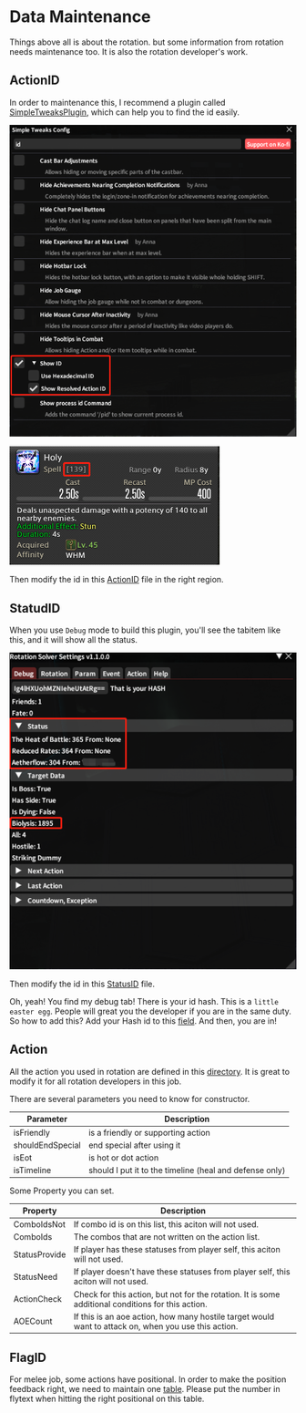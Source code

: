 # Data Maintenance

Things above all is about the rotation. but some information from rotation needs maintenance too. It is also the rotation developer's work.

## ActionID

In order to maintenance this, I recommend a plugin called [SimpleTweaksPlugin](https://github.com/Caraxi/SimpleTweaksPlugin), which can help you to find the id easily.

![Simple Tweeks](assets/image-20230123142747722.png)

![Get Action ID](assets/image-20230123142852650.png)

Then modify the id in this [ActionID](https://github.com/ArchiDog1998/RotationSolver/blob/main/RotationSolver/Data/ActionID.cs) file in the right region.

## StatudID

When you use `Debug` mode to build this plugin, you'll see the tabitem like this, and it will show all the status.

![Status ID](assets/image-20230123144205172.png)

Then modify the id in this [StatusID](https://github.com/ArchiDog1998/RotationSolver/blob/main/RotationSolver/Data/StatusID.cs) file.

Oh, yeah! You find my debug tab! There is your id hash. This is a `little easter egg`.  People will great you the developer if you are in the same duty. So how to add this? Add your Hash id to this [field](https://github.com/ArchiDog1998/RotationSolver/blob/dd517a0bb3a664d008b8eb88d7bc9a0da56e0973/RotationSolver/Helpers/ConfigurationHelper.cs#L29). And then, you are in!

## Action

All the action you used in rotation are defined in this [directory](https://github.com/ArchiDog1998/RotationSolver/tree/main/RotationSolver/Rotations/Basic). It is great to modify it for all rotation developers in this job. 

There are several parameters you need to know for constructor.

| Parameter        | Description                                             |
| ---------------- | ------------------------------------------------------- |
| isFriendly       | is a friendly or supporting action                      |
| shouldEndSpecial | end special after using it                              |
| isEot            | is hot or dot action                                    |
| isTimeline       | should I put it to the timeline (heal and defense only) |

Some Property you can set.

| Property      | Description                                                  |
| ------------- | ------------------------------------------------------------ |
| ComboIdsNot   | If combo id is on this list, this aciton will not used.      |
| ComboIds      | The combos that are not written on the action list.          |
| StatusProvide | If player has these statuses from player self, this aciton will not used. |
| StatusNeed    | If player doesn't have these statuses from player self, this aciton will not used. |
| ActionCheck   | Check for this action, but not for the rotation. It is some additional conditions for this action. |
| AOECount      | If this is an aoe action, how many hostile target would want to attack on, when you use this action. |

## FlagID

For melee job, some actions have positional. In order to make the position feedback right, we need to maintain one [table](https://github.com/ArchiDog1998/RotationSolver/blob/main/RotationSolver/Helpers/ConfigurationHelper.cs#L10). Please put the number in flytext when hitting the right positional on this table.

